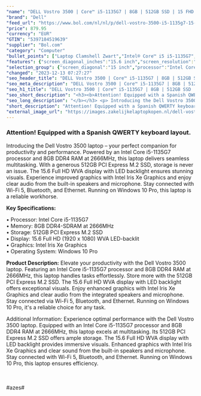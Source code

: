 ```yaml
---
"name": "DELL Vostro 3500 | Core™ i5-1135G7 | 8GB | 512GB SSD | 15 FHD | Black | W10 Pro | Qwerty - ES"
"brand": "Dell"
"feed_url": "https://www.bol.com/nl/nl/p/dell-vostro-3500-i5-1135g7-15-fhd-zwart-qwerty-es/9300000018624073"
"price": 879.95
"currency": "EUR"
"GTIN": "5397184519639"
"supplier": "Bol.com"
"category": "Computer"
"bullet_points": ["Laptop Clamshell Zwart","Intel® Core™ i5 i5-1135G7","39,6 cm (15.6\") Full HD 1920 x 1080 Pixels WVA LED backlight 16:9","8 GB DDR4-SDRAM 2666 MHz 1 x 8 GB","512 GB SSD","Intel Iris Xe Graphics","Wi-Fi 5 (802.11ac) Ethernet LAN 10,100,1000 Mbit/s Bluetooth","Lithium-Polymeer (LiPo) 42 Wh 45 W","Windows 10 Pro 64-bit"]
"features": {"screen_diagonal_inches":"15.6 inch","screen_resolution":"1920 x 1080 Pixels","processor_family":"Intel® Core™ i5","memory_size":"8 GB","memory_type":"DDR4-SDRAM","total_storage_space":"512 GB","operating_system":"Windows 10 Pro","battery_capacity":"42 Wh","width":"364 mm","depth":"249 mm","weight":"1,78 kg","graphics_card":"Intel Iris Xe Graphics"}
"selection_group": {"screen_diagonal":"15 inch","processor":"Intel Core i5","changed_price_past_3_days":false,"product_family":"Vostro"}
"changed": "2023-12-13 07:27:27"
"seo_header_title": "DELL Vostro 3500 | Core™ i5-1135G7 | 8GB | 512GB SSD | 15 FHD | Black | W10 Pro | Qwerty - ES"
"seo_meta_description": "DELL Vostro 3500 | Core™ i5-1135G7 | 8GB | 512GB SSD | 15 FHD | Black | W10 Pro | Qwerty - ES"
"seo_h1_title": "DELL Vostro 3500 | Core™ i5-1135G7 | 8GB | 512GB SSD | 15 FHD | Black | W10 Pro | Qwerty - ES"
"seo_short_description": "<h3><b>Attention! Equipped with a Spanish QWERTY keyboard layout."
"seo_long_description": "</b></h3> <p> Introducing the Dell Vostro 3500 laptop – your perfect companion for productivity and performance. Powered by an Intel Core i5-1135G7 processor and 8GB DDR4 RAM at 2666MHz, this laptop delivers seamless multitasking. With a generous 512GB PCI Express M. 2 SSD, storage is never an issue. The 15. 6 Full HD WVA display with LED backlight ensures stunning visuals. Experience improved graphics with Intel Iris Xe Graphics and enjoy clear audio from the built-in speakers and microphone. Stay connected with Wi-Fi 5, Bluetooth, and Ethernet. Running on Windows 10 Pro, this laptop is a reliable workhorse. </p> <p> <b>Key Specifications:</b> </p> • Processor: Intel Core i5-1135G7 <br /> • Memory: 8GB DDR4-SDRAM at 2666MHz <br /> • Storage: 512GB PCI Express M. 2 SSD <br /> • Display: 15. 6 Full HD (1920 x 1080) WVA LED-backlit <br /> • Graphics: Intel Iris Xe Graphics <br /> • Operating System: Windows 10 Pro <br /> <p> <b>Product Description:</b> Elevate your productivity with the Dell Vostro 3500 laptop. Featuring an Intel Core i5-1135G7 processor and 8GB DDR4 RAM at 2666MHz, this laptop handles tasks effortlessly. Store more with the 512GB PCI Express M. 2 SSD. The 15. 6 Full HD WVA display with LED backlight offers exceptional visuals. Enjoy enhanced graphics with Intel Iris Xe Graphics and clear audio from the integrated speakers and microphone. Stay connected via Wi-Fi 5, Bluetooth, and Ethernet. Running on Windows 10 Pro, it's a reliable choice for any task. </p> <p> Additional Information: Experience optimal performance with the Dell Vostro 3500 laptop. Equipped with an Intel Core i5-1135G7 processor and 8GB DDR4 RAM at 2666MHz, this laptop excels at multitasking. Its 512GB PCI Express M. 2 SSD offers ample storage. The 15. 6 Full HD WVA display with LED backlight provides immersive visuals. Enhanced graphics with Intel Iris Xe Graphics and clear sound from the built-in speakers and microphone. Stay connected with Wi-Fi 5, Bluetooth, and Ethernet. Running on Windows 10 Pro, this laptop ensures efficiency. </p> <p> <br /><br />#azes# </p>"
"short_description": "Attention! Equipped with a Spanish QWERTY keyboard layout. Introducing the Dell Vostro 3500 laptop – your perfect companion for productivity and performance. Powered by an Intel Core i5-1135G7 processor and 8GB DDR4 RAM at 2666MHz, this laptop delivers seamless multitasking. With a generous 512GB PCI Express M.2 SSD, storage is never an issue. The 15.6 Full HD WVA display with LED backlight ensures stunning visuals. Experience improved graphics with Intel Iris Xe Graphics and enjoy clear audio from the built-in speakers and microphone. Stay connected with Wi-Fi 5, Bluetooth, and Ethernet. Running on Windows 10 Pro, this laptop is a reliable workhorse. Key Specifications: • Processor: Intel Core i5-1135G7 • Memory: 8GB DDR4-SDRAM at 2666MHz • Storage: 512GB PCI Express M.2 SSD • Display: 15.6 Full HD (1920 x 1080) WVA LED-backlit • Graphics: Intel Iris Xe Graphics • Operating System: Windows 10 Pro Product Description: Elevate your productivity with the Dell Vostro 3500 laptop. Featuring an Intel Core i5-1135G7 processor and 8GB DDR4 RAM at 2666MHz, this laptop handles tasks effortlessly. Store more with the 512GB PCI Express M.2 SSD. The 15.6 Full HD WVA display with LED backlight offers exceptional visuals. Enjoy enhanced graphics with Intel Iris Xe Graphics and clear audio from the integrated speakers and microphone. Stay connected via Wi-Fi 5, Bluetooth, and Ethernet. Running on Windows 10 Pro, it's a reliable choice for any task. Additional Information: Experience optimal performance with the Dell Vostro 3500 laptop. Equipped with an Intel Core i5-1135G7 processor and 8GB DDR4 RAM at 2666MHz, this laptop excels at multitasking. Its 512GB PCI Express M.2 SSD offers ample storage. The 15.6 Full HD WVA display with LED backlight provides immersive visuals. Enhanced graphics with Intel Iris Xe Graphics and clear sound from the built-in speakers and microphone. Stay connected with Wi-Fi 5, Bluetooth, and Ethernet. Running on Windows 10 Pro, this laptop ensures efficiency. #azes#"
"external_image_url": "https://images.zakelijkelaptopkopen.nl/dell-vostro-3500-i5-1135g7-15-fhd-zwart-qwerty-es.webp"
---
```


<h3><b>Attention! Equipped with a Spanish QWERTY keyboard layout.</b></h3> <p> Introducing the Dell Vostro 3500 laptop – your perfect companion for productivity and performance. Powered by an Intel Core i5-1135G7 processor and 8GB DDR4 RAM at 2666MHz, this laptop delivers seamless multitasking. With a generous 512GB PCI Express M.2 SSD, storage is never an issue. The 15.6 Full HD WVA display with LED backlight ensures stunning visuals. Experience improved graphics with Intel Iris Xe Graphics and enjoy clear audio from the built-in speakers and microphone. Stay connected with Wi-Fi 5, Bluetooth, and Ethernet. Running on Windows 10 Pro, this laptop is a reliable workhorse. </p> <p> <b>Key Specifications:</b> </p> • Processor: Intel Core i5-1135G7 <br /> • Memory: 8GB DDR4-SDRAM at 2666MHz <br /> • Storage: 512GB PCI Express M.2 SSD <br /> • Display: 15.6 Full HD (1920 x 1080) WVA LED-backlit <br /> • Graphics: Intel Iris Xe Graphics <br /> • Operating System: Windows 10 Pro <br /> <p> <b>Product Description:</b> Elevate your productivity with the Dell Vostro 3500 laptop. Featuring an Intel Core i5-1135G7 processor and 8GB DDR4 RAM at 2666MHz, this laptop handles tasks effortlessly. Store more with the 512GB PCI Express M.2 SSD. The 15.6 Full HD WVA display with LED backlight offers exceptional visuals. Enjoy enhanced graphics with Intel Iris Xe Graphics and clear audio from the integrated speakers and microphone. Stay connected via Wi-Fi 5, Bluetooth, and Ethernet. Running on Windows 10 Pro, it's a reliable choice for any task. </p> <p> Additional Information: Experience optimal performance with the Dell Vostro 3500 laptop. Equipped with an Intel Core i5-1135G7 processor and 8GB DDR4 RAM at 2666MHz, this laptop excels at multitasking. Its 512GB PCI Express M.2 SSD offers ample storage. The 15.6 Full HD WVA display with LED backlight provides immersive visuals. Enhanced graphics with Intel Iris Xe Graphics and clear sound from the built-in speakers and microphone. Stay connected with Wi-Fi 5, Bluetooth, and Ethernet. Running on Windows 10 Pro, this laptop ensures efficiency. </p> <p> <br /><br />#azes#  </p>